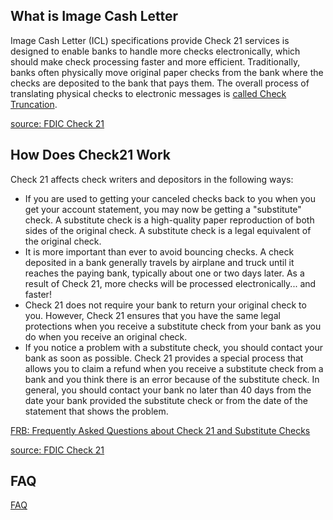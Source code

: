 

## What is Image Cash Letter
Image Cash Letter (ICL) specifications provide Check 21 services is designed to enable banks to handle more checks electronically, which should make check processing faster and more efficient. Traditionally, banks often physically move original paper checks from the bank where the checks are deposited to the bank that pays them. The overall process of translating physical checks to electronic messages is [called Check Truncation](https://en.wikipedia.org/wiki/Cheque_truncation).

[source: FDIC Check 21](https://www.fdic.gov/consumers/assistance/protection/check21.html)

## How Does Check21 Work
Check 21 affects check writers and depositors in the following ways:

* If you are used to getting your canceled checks back to you when you get your account statement, you may now be getting a "substitute" check. A substitute check is a high-quality paper reproduction of both sides of the original check. A substitute check is a legal equivalent of the original check.
* It is more important than ever to avoid bouncing checks. A check deposited in a bank generally travels by airplane and truck until it reaches the paying bank, typically about one or two days later. As a result of Check 21, more checks will be processed electronically... and faster!
* Check 21 does not require your bank to return your original check to you. However, Check 21 ensures that you have the same legal protections when you receive a substitute check from your bank as you do when you receive an original check.
* If you notice a problem with a substitute check, you should contact your bank as soon as possible. Check 21 provides a special process that allows you to claim a refund when you receive a substitute check from a bank and you think there is an error because of the substitute check. In general, you should contact your bank no later than 40 days from the date your bank provided the substitute check or from the date of the statement that shows the problem.

[FRB: Frequently Asked Questions about Check 21 and Substitute Checks](http://www.federalreserve.gov)

[source: FDIC Check 21](https://www.fdic.gov/consumers/assistance/protection/check21.html)

## FAQ

[FAQ](https://www.ffiec.gov/exam/check21/faq.htm)
